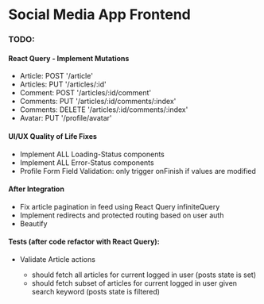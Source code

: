 # Social Media App Frontend

### TODO:

#### React Query - Implement Mutations

- Article: POST '/article'
- Articles: PUT '/articles/:id'
- Comment: POST '/articles/:id/comment'
- Comments: PUT '/articles/:id/comments/:index'
- Comments: DELETE '/articles/:id/comments/:index'
- Avatar: PUT '/profile/avatar'

#### UI/UX Quality of Life Fixes

- Implement ALL Loading-Status components
- Implement ALL Error-Status components
- Profile Form Field Validation: only trigger onFinish if values are modified

#### After Integration

- Fix article pagination in feed using React Query infiniteQuery
- Implement redirects and protected routing based on user auth
- Beautify

#### Tests (after code refactor with React Query):

- Validate Article actions

  - should fetch all articles for current logged in user (posts state is set)
  - should fetch subset of articles for current logged in user given search keyword (posts state is filtered)


